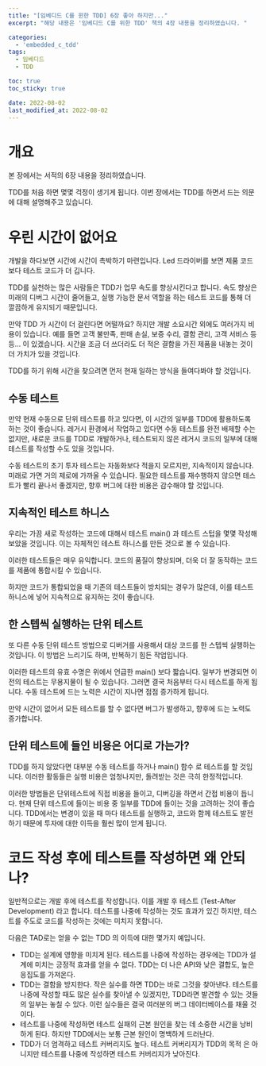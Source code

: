 ```yaml
---
title: "[임베디드 C를 윈한 TDD] 6장 좋아 하지만..."
excerpt: "해당 내용은 '임베디드 C를 위한 TDD' 책의 4장 내용을 정리하였습니다. "

categories:
  - 'embedded_c_tdd'
tags:
  - 임베디드
  - TDD

toc: true
toc_sticky: true

date: 2022-08-02
last_modified_at: 2022-08-02
---
```


# 개요 

본 장에서는 서적의 6장 내용을 정리하였습니다. 

TDD를 처음 하면 몇몇 걱정이 생기게 됩니다. 
이번 장에서는 TDD를 하면서 드는 의문에 대해 설명해주고 있습니다. 

# 우린 시간이 없어요 

개발을 하다보면 시간에 시간이 촉박하기 마련입니다. 
Led 드라이버를 보면 제품 코드보다 테스트 코드가 더 깁니다. 

TDD를 실천하는 많은 사람들은 TDD가 업무 속도를 향상시킨다고 합니다. 
속도 향상은 미래의 디버그 시간이 줄어들고, 실행 가능한 문서 역할을 하는 테스트 코드를 통해 더 깔끔하게 유지되기 때문입니다. 

만약 TDD 가 시간이 더 걸린다면 어떨까요?
하지만 개발 소요시간 외에도 여러가지 비용이 있습니다. 
예를 들면 고객 불만족, 판매 손실, 보증 수리, 결함 관리, 고객 서비스 등등…  이 있겠습니다. 
시간을 조금 더 쓰더라도 더 적은 결함을 가진 제품을 내놓는 것이 더 가치가 있을 것입니다. 

TDD를 하기 위해 시간을 찾으려면 먼저 현재 일하는 방식을 들여다봐야 할 것입니다. 

## 수동 테스트 

만약 현재 수동으로 단위 테스트를 하고 있다면, 이 시간의 일부를 TDD에 활용하도록 하는 것이 좋습니다. 
레거시 환경에서 작업하고 있다면 수동 테스트를 완전 배제할 수는 없지만, 새로운 코드를 TDD로 개발하거나, 테스트되지 않은 레거시 코드의 일부에 대해 테스트를 작성할 수도 있을 것입니다. 

수동 테스트의 초기 투자 테스트는 자동화보다 적을지 모르지만, 지속적이지 않습니다. 
미래로 가면 거의 제로에 가까울 수 있습니다. 
필요한 테스트를 재수행하지 않으면 테스트가 빨리 끝나서 좋겠지만, 향후 버그에 대한 비용은 감수해야 할 것입니다. 

## 지속적인 테스트 하니스 

우리는 가끔 새로 작성하는 코드에 대해서 테스트 main() 과 테스트 스텁을 몇몇 작성해 보았을 것입니다. 
이는 자체적인 테스트 하니스를 만든 것으로 볼 수 있습니다. 

이러한 테스트들은 매우 유익합니다. 
코드의 품질이 향상되며, 더욱 더 잘 동작하는 코드를 제품에 통합시킬 수 있습니다. 

하지만 코드가 통합되었을 때 기존의 테스트들이 방치되는 경우가 많은데, 이를 테스트 하니스에 넣어 지속적으로 유지하는 것이 좋습니다. 

## 한 스텝씩 실행하는 단위 테스트 

또 다른 수동 단위 테스트 방법으로 디버거를 사용해서 대상 코드를 한 스텝씩 실행하는 것입니다. 
이 방법은 느리기도 하며, 반복하기 힘든 작업입니다. 

이러한 테스트의 유효 수명은 위에서 언급한 main() 보다 짧습니다. 
일부가 변경되면 이전의 테스트는 무용지물이 될 수 있습니다. 
그러면 결국 처음부터 다시 테스트를 하게 됩니다. 
수동 테스트에 드는 노력은 시간이 지나면 점점 증가하게 됩니다. 

만약 시간이 없어서 모든 테스트를 할 수 없다면 버그가 발생하고, 향후에 드는 노력도 증가합니다. 

## 단위 테스트에 들인 비용은 어디로 가는가?

TDD를 하지 않았다면 대부분 수동 테스트를 하거나 main() 함수 로 테스트를 할 것입니다. 
이러한 활동들은 실행 비용은 엄청나지만, 돌려받는 것은 극히 한정적입니다. 

이러한 방법들은 단위테스트에 직접 비용을 들이고, 디버깅을 하면서 간접 비용이 듭니다. 
현재 단위 테스트에 들이는 비용 중 일부를 TDD에 들이는 것을 고려하는 것이 좋습니다. 
TDD에서는 변경이 있을 때 마다 테스트를 실행하고, 코드와 함께 테스트도 발전하기 때문에 투자에 대한 이득을 훨씬 많이 얻게 됩니다. 

# 코드 작성 후에 테스트를 작성하면 왜 안되나?


일반적으로는 개발 후에 테스트를 작성합니다. 이를 개발 후 테스트 (Test-After Development) 라고 합니다. 
테스트를 나중에 작성하는 것도 효과가 있긴 하지만, 테스트를 주도로 코드를 작성하는 것에는 미치지 못합니다. 

다음은 TAD로는 얻을 수 없는 TDD 의 이득에 대한 몇가지 예입니다. 

* TDD는 설계에 영향을 미치게 된다. 테스트를 나중에 작성하는 경우에는 TDD가 설계에 미치는 긍정적 효과를 얻을 수 없다. TDD는 더 나은 API와 낮은 결합도, 높은 응집도를 가져온다. 
* TDD는 결함을 방지한다. 작은 실수를 하면 TDD는 바로 그것을 찾아낸다. 테스트를 나중에 작성할 때도 많은 실수를 찾아낼 수 있겠지만, TDD라면 발견할 수 있는 것들의 일부는 놓칠 수 있다. 이런 실수들은 결국 여러분의 버그 데이터베이스를 채울 것이다. 
* 테스트를 나중에 작성하면 테스트 실패의 근본 원인을 찾는 데 소중한 시간을 낭비하게 된다. 하지만 TDD에서는 보통 근본 원인이 명백하게 드러난다.
* TDD가 더 엄격하고 테스트 커버리지도 높다. 테스트 커버리지가 TDD의 목적 은 아니지만 테스트를 나중에 작성하면 테스트 커버리지가 낮아진다.
